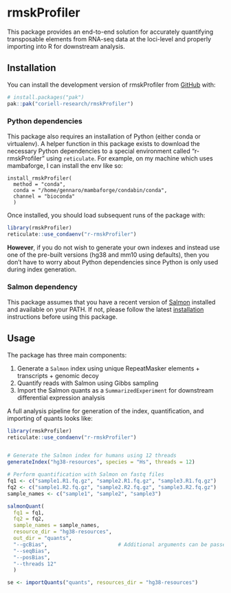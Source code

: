 
<!-- README.md is generated from README.Rmd. Please edit that file -->

# rmskProfiler

<!-- badges: start -->
<!-- badges: end -->

This package provides an end-to-end solution for accurately quantifying
transposable elements from RNA-seq data at the loci-level and properly
importing into R for downstream analysis.

## Installation

You can install the development version of rmskProfiler from
[GitHub](https://github.com/) with:

``` r
# install.packages("pak")
pak::pak("coriell-research/rmskProfiler")
```

### Python dependencies

This package also requires an installation of Python (either conda or
virtualenv). A helper function in this package exists to download the
necessary Python dependencies to a special environment called
“r-rmskProfiler” using `reticulate`. For example, on my machine which
uses mambaforge, I can install the env like so:

    install_rmskProfiler(
      method = "conda",
      conda = "/home/gennaro/mambaforge/condabin/conda",
      channel = "bioconda"
      )

Once installed, you should load subsequent runs of the package with:

``` r
library(rmskProfiler)
reticulate::use_condaenv("r-rmskProfiler")
```

**However**, if you do not wish to generate your own indexes and instead
use one of the pre-built versions (hg38 and mm10 using defaults), then
you don’t have to worry about Python dependencies since Python is only
used during index generation.

### Salmon dependency

This package assumes that you have a recent version of
[Salmon](https://salmon.readthedocs.io/en/latest/salmon.html) installed
and available on your PATH. If not, please follow the latest
[installation](https://salmon.readthedocs.io/en/latest/building.html#binary-releases)
instructions before using this package.

## Usage

The package has three main components:

1.  Generate a `Salmon` index using unique RepeatMasker elements +
    transcripts + genomic decoy
2.  Quantify reads with Salmon using Gibbs sampling
3.  Import the Salmon quants as a `SummarizedExperiment` for downstream
    differential expression analysis

A full analysis pipeline for generation of the index, quantification,
and importing of quants looks like:

``` r
library(rmskProfiler)
reticulate::use_condaenv("r-rmskProfiler")


# Generate the Salmon index for humans using 12 threads
generateIndex("hg38-resources", species = "Hs", threads = 12)

# Perform quantification with Salmon on fastq files
fq1 <- c("sample1.R1.fq.gz", "sample2.R1.fq.gz", "sample3.R1.fq.gz")
fq2 <- c("sample1.R2.fq.gz", "sample2.R2.fq.gz", "sample3.R2.fq.gz")
sample_names <- c("sample1", "sample2", "sample3")

salmonQuant(
  fq1 = fq1, 
  fq2 = fq2, 
  sample_names = sample_names, 
  resource_dir = "hg38-resources", 
  out_dir = "quants", 
  "--gcBias",                       # Additional arguments can be passed as character strings
  "--seqBias",
  "--posBias",
  "--threads 12"
  )

se <- importQuants("quants", resources_dir = "hg38-resources")
```
